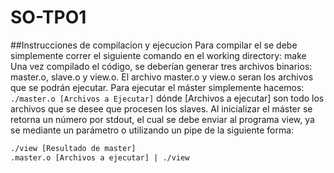 # SO-TPO1
##Instrucciones de compilacion y ejecucion
Para compilar el se debe simplemente correr el siguiente comando en el working directory:
make
Una vez compilado el código, se deberían generar tres archivos binarios: master.o, slave.o y view.o. 
El archivo master.o y view.o seran los archivos que se podrán ejecutar. Para ejecutar el máster simplemente hacemos:
```./master.o [Archivos a Ejecutar]```
dónde [Archivos a ejecutar] son todo los archivos que se desee que procesen los slaves. Al inicializar el máster se retorna un número por stdout, el cual se debe enviar al programa view, ya se mediante un parámetro o utilizando un pipe de la siguiente forma:

```Bash
./view [Resultado de master]
.master.o [Archivos a ejecutar] | ./view
```

